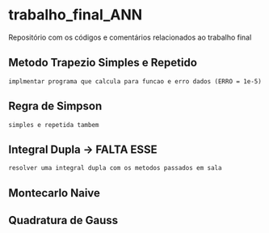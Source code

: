 # trabalho_final_ANN
Repositório com os códigos e comentários relacionados ao trabalho final

## Metodo Trapezio Simples e Repetido
    implmentar programa que calcula para funcao e erro dados (ERRO = 1e-5) 

## Regra de Simpson 
    simples e repetida tambem 

## Integral Dupla -> FALTA ESSE
    resolver uma integral dupla com os metodos passados em sala 

## Montecarlo Naive 

## Quadratura de Gauss 

